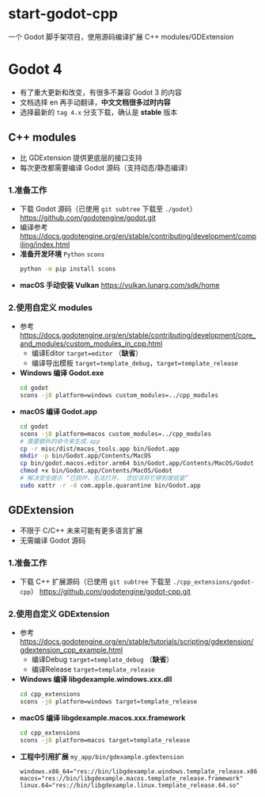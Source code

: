 # start-godot-cpp
一个 Godot 脚手架项目，使用源码编译扩展 C++ modules/GDExtension

# Godot 4
- 有了重大更新和改变，有很多不兼容 Godot 3 的内容
- 文档选择 en 再手动翻译，**中文文档很多过时内容**
- 选择最新的 `tag 4.x` 分支下载，确认是 **stable** 版本

## C++ modules
- 比 GDExtension 提供更底层的接口支持
- 每次更改都需要编译 Godot 源码（支持动态/静态编译）

### 1.准备工作
- 下载 Godot 源码（已使用 `git subtree` 下载至 `./godot`）
  https://github.com/godotengine/godot.git
- 编译参考
  https://docs.godotengine.org/en/stable/contributing/development/compiling/index.html
- **准备开发环境** `Python` `scons`
  ```Bash
  python -m pip install scons
  ```
- **macOS 手动安装 Vulkan**
  https://vulkan.lunarg.com/sdk/home

### 2.使用自定义 modules
- 参考
  https://docs.godotengine.org/en/stable/contributing/development/core_and_modules/custom_modules_in_cpp.html
  - 编译Editor `target=editor` （**缺省**）
  - 编译导出模板 `target=template_debug`，`target=template_release`
- **Windows 编译 Godot.exe**
  ```Bash
  cd godot
  scons -j8 platform=windows custom_modules=../cpp_modules
  ```
- **macOS 编译 Godot.app**
  ```Bash
  cd godot
  scons -j8 platform=macos custom_modules=../cpp_modules
  # 需要额外的命令来生成.app
  cp -r misc/dist/macos_tools.app bin/Godot.app
  mkdir -p bin/Godot.app/Contents/MacOS
  cp bin/godot.macos.editor.arm64 bin/Godot.app/Contents/MacOS/Godot
  chmod +x bin/Godot.app/Contents/MacOS/Godot
  # 解决安全提示 “已损坏，无法打开。 您应该将它移到废纸篓”
  sudo xattr -r -d com.apple.quarantine bin/Godot.app
  ```

## GDExtension
- 不限于 C/C++ 未来可能有更多语言扩展
- 无需编译 Godot 源码

### 1.准备工作
- 下载 C++ 扩展源码（已使用 `git subtree` 下载至 `./cpp_extensions/godot-cpp`）
  https://github.com/godotengine/godot-cpp.git

### 2.使用自定义 GDExtension
- 参考
  https://docs.godotengine.org/en/stable/tutorials/scripting/gdextension/gdextension_cpp_example.html
  - 编译Debug `target=template_debug` （**缺省**）
  - 编译Release `target=template_release`
- **Windows 编译 libgdexample.windows.xxx.dll** 
  ```Bash
  cd cpp_extensions
  scons -j8 platform=windows target=template_release
  ```
- **macOS 编译 libgdexample.macos.xxx.framework**
  ```Bash
  cd cpp_extensions
  scons -j8 platform=macos target=template_release
  ```
- **工程中引用扩展** `my_app/bin/gdexample.gdextension`
  ```
  windows.x86_64="res://bin/libgdexample.windows.template_release.x86_64.dll"
  macos="res://bin/libgdexample.macos.template_release.framework"
  linux.64="res://bin/libgdexample.linux.template_release.64.so"
  ```
